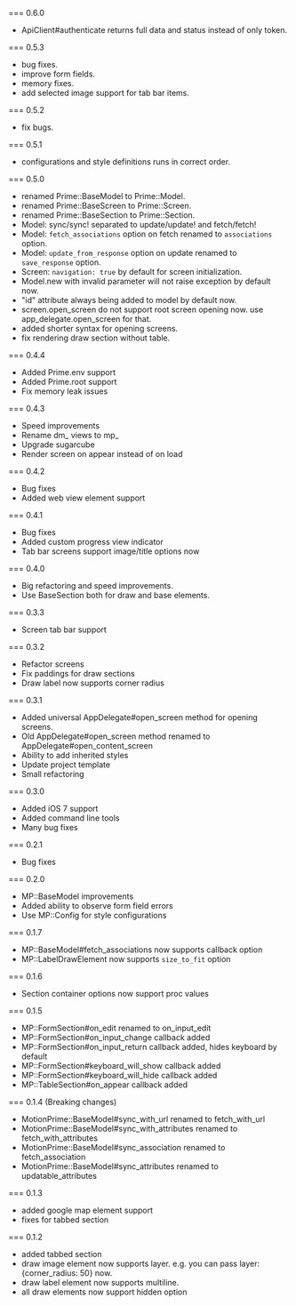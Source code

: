=== 0.6.0
* ApiClient#authenticate returns full data and status instead of only token.

=== 0.5.3
* bug fixes.
* improve form fields.
* memory fixes.
* add selected image support for tab bar items.

=== 0.5.2
* fix bugs.

=== 0.5.1
* configurations and style definitions runs in correct order.

=== 0.5.0
* renamed Prime::BaseModel to Prime::Model.
* renamed Prime::BaseScreen to Prime::Screen.
* renamed Prime::BaseSection to Prime::Section.
* Model: sync/sync! separated to update/update! and fetch/fetch!
* Model: `fetch_associations` option on fetch renamed to `associations` option.
* Model: `update_from_response` option on update renamed to `save_response` option.
* Screen: `navigation: true` by default for screen initialization.
* Model.new with invalid parameter will not raise exception by default now.
* "id" attribute always being added to model by default now.
* screen.open_screen do not support root screen opening now. use app_delegate.open_screen for that.
* added shorter syntax for opening screens.
* fix rendering draw section without table.

=== 0.4.4
* Added Prime.env support
* Added Prime.root support
* Fix memory leak issues

=== 0.4.3
* Speed improvements
* Rename dm_ views to mp_
* Upgrade sugarcube
* Render screen on appear instead of on load

=== 0.4.2
* Bug fixes
* Added web view element support

=== 0.4.1
* Bug fixes
* Added custom progress view indicator
* Tab bar screens support image/title options now

=== 0.4.0
* Big refactoring and speed improvements.
* Use BaseSection both for draw and base elements.

=== 0.3.3
* Screen tab bar support

=== 0.3.2
* Refactor screens
* Fix paddings for draw sections
* Draw label now supports corner radius

=== 0.3.1
* Added universal AppDelegate#open_screen method for opening screens.
* Old AppDelegate#open_screen method renamed to AppDelegate#open_content_screen
* Ability to add inherited styles
* Update project template
* Small refactoring

=== 0.3.0
* Added iOS 7 support
* Added command line tools
* Many bug fixes

=== 0.2.1
* Bug fixes

=== 0.2.0
* MP::BaseModel improvements
* Added ability to observe form field errors
* Use MP::Config for style configurations

=== 0.1.7
* MP::BaseModel#fetch_associations now supports callback option
* MP::LabelDrawElement now supports `size_to_fit` option

=== 0.1.6
* Section container options now support proc values

=== 0.1.5
* MP::FormSection#on_edit renamed to on_input_edit
* MP::FormSection#on_input_change callback added
* MP::FormSection#on_input_return callback added, hides keyboard by default
* MP::FormSection#keyboard_will_show callback added
* MP::FormSection#keyboard_will_hide callback added
* MP::TableSection#on_appear callback added

=== 0.1.4 (Breaking changes)
* MotionPrime::BaseModel#sync_with_url renamed to fetch_with_url
* MotionPrime::BaseModel#sync_with_attributes renamed to fetch_with_attributes
* MotionPrime::BaseModel#sync_association renamed to fetch_association
* MotionPrime::BaseModel#sync_attributes renamed to updatable_attributes

=== 0.1.3
* added google map element support
* fixes for tabbed section

=== 0.1.2
* added tabbed section
* draw image element now supports layer. e.g. you can pass layer: {corner_radius: 50} now.
* draw label element now supports multiline.
* all draw elements now support hidden option